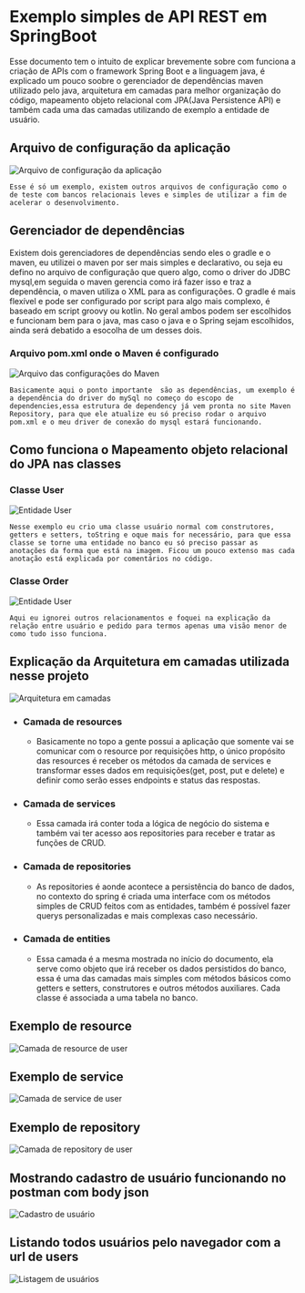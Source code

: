 # Exemplo simples de API REST em SpringBoot

Esse documento tem o intuito de explicar brevemente sobre com funciona a criação de APIs com o framework Spring Boot e a linguagem java, é explicado um pouco soobre o gerenciador de dependências maven utilizado pelo java, arquitetura em camadas para melhor organização do código, mapeamento objeto relacional com JPA(Java Persistence API) e também cada uma das camadas utilizando de exemplo a entidade de usuário.

## Arquivo de configuração da aplicação
<img src="readme_images/arquivo_config.png" alt="Arquivo de configuração da aplicação">
 
    Esse é só um exemplo, existem outros arquivos de configuração como o de teste com bancos relacionais leves e simples de utilizar a fim de acelerar o desenvolvimento. 
    
## Gerenciador de dependências 

Existem dois gerenciadores de dependências sendo eles o gradle e o maven, eu utilizei o maven por ser mais simples e declarativo, ou seja eu defino no arquivo de configuração que quero algo, como o driver do JDBC mysql,em seguida o maven gerencia como irá fazer isso e traz a dependência, o maven utiliza o XML para as configurações. O gradle é mais flexível e pode ser configurado por script para algo mais complexo, é baseado em script groovy ou kotlin. No geral ambos podem ser escolhidos e funcionam bem para o java, mas caso o java e o Spring sejam escolhidos, ainda será debatido a esocolha de um desses dois.

### Arquivo pom.xml onde o Maven é configurado
<img src="readme_images/pom_maven.png" alt="Arquivo das configurações do Maven">

    Basicamente aqui o ponto importante  são as dependências, um exemplo é a dependência do driver do mySql no começo do escopo de dependencies,essa estrutura de dependency já vem pronta no site Maven Repository, para que ele atualize eu só preciso rodar o arquivo pom.xml e o meu driver de conexão do mysql estará funcionando.

## Como funciona o Mapeamento objeto relacional do JPA nas classes
### Classe User
<img src="readme_images/user_entity.png" alt="Entidade User">

    Nesse exemplo eu crio uma classe usuário normal com construtores, getters e setters, toString e oque mais for necessário, para que essa classe se torne uma entidade no banco eu só preciso passar as anotações da forma que está na imagem. Ficou um pouco extenso mas cada anotação está explicada por comentários no código.

### Classe Order
<img src="readme_images/order.png" alt="Entidade User">
    
    Aqui eu ignorei outros relacionamentos e foquei na explicação da relação entre usuário e pedido para termos apenas uma visão menor de como tudo isso funciona.

## Explicação da Arquitetura em camadas utilizada nesse projeto
<img src="readme_images/arquitetura.png" alt="Arquitetura em camadas">

- ### Camada de resources
    - Basicamente no topo a gente possui a aplicação que somente vai se comunicar com o resource por requisições http, o único propósito das resources é receber os métodos da camada de services e  transformar esses dados em requisições(get, post, put e delete) e definir como serão esses endpoints e status das respostas.
- ### Camada de services
    - Essa camada irá conter toda a lógica de negócio do sistema e também vai ter acesso aos repositories para receber e tratar as funções de CRUD.
- ### Camada de repositories
    - As repositories é aonde acontece a persistência do banco de dados, no contexto do spring é criada uma interface com os métodos simples de CRUD feitos com as entidades, também é possível fazer querys personalizadas e mais complexas caso necessário.
- ### Camada de entities
    - Essa camada é a mesma mostrada no início do documento, ela serve como objeto que irá receber os dados persistidos do banco, essa é uma das camadas mais simples com métodos básicos como getters e setters, construtores e outros métodos auxiliares. Cada classe é associada a uma tabela no banco.

## Exemplo de resource
<img src="readme_images/user_resource.png" alt="Camada de resource de user">

## Exemplo de service
<img src="readme_images/user_service.png" alt="Camada de service de user">

## Exemplo de repository
<img src="readme_images/user_repository.png" alt="Camada de repository de user">

## Mostrando cadastro de usuário funcionando no postman com body json
<img src="readme_images/cadastro.png" alt="Cadastro de usuário">

## Listando todos usuários pelo navegador com a url de users
<img src="readme_images/listagem.png" alt="Listagem de usuários">
